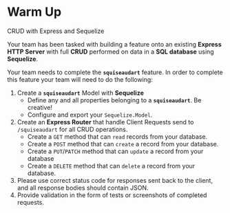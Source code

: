 # Warm Up

CRUD with Express and Sequelize

Your team has been tasked with building a feature onto an existing **Express HTTP Server** with full **CRUD** performed on data in a **SQL database** using **Sequelize**.

Your team needs to complete the **`squiseaudart`** feature.  In order to complete this feature your team will need to do the following:

1. Create a **`squiseaudart`** Model with **Sequelize**
    * Define any and all properties belonging to a **`squiseaudart`**.  Be creative!
    * Configure and export your `Sequelize.Model`.
2. Create an **Express Router** that handle Client Requests send to `/squiseaudart` for all CRUD operations.
    * Create a `GET` method that can `read` records from your database.
    * Create a `POST` method that can `create` a record from your database.
    * Create a `PUT`/`PATCH` method that can `update` a record from your database
    * Create a `DELETE`  method that can `delete` a record from your database.
3. Please use correct status code for responses sent back to the client, and all response bodies should contain JSON.
4. Provide validation in the form of tests or screenshots of completed requests.
